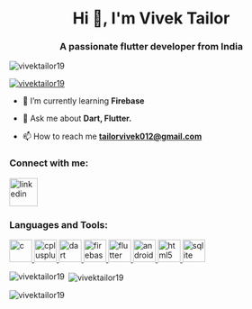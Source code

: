 <h1 align="center">Hi 👋, I'm Vivek Tailor</h1>
<h3 align="center">A passionate flutter developer from India</h3>

<p align="left"> <img src="https://komarev.com/ghpvc/?username=vivektailor19&label=Profile%20views&color=0e75b6&style=flat" alt="vivektailor19" /> </p>

<p align="left"> <a href="https://github.com/ryo-ma/github-profile-trophy"><img src="https://github-profile-trophy.vercel.app/?username=vivektailor19" alt="vivektailor19" /></a> </p>

- 🌱 I’m currently learning **Firebase**

- 💬 Ask me about **Dart, Flutter.**

- 📫 How to reach me **tailorvivek012@gmail.com**

<h3 align="left">Connect with me:</h3>
<p align="left">
<a href="https://linkedin.com/in/" target="blank"><img align="center" src="https://github.com/VivekTailor19/VivekTailor19/assets/119835214/a0ae7420-492e-4637-b42f-b5fd5549b930" alt="linkedin" height="50" width="50" /></a>
</p>


<h3 align="left">Languages and Tools:</h3>
<p align="left">
  
<a href="https://www.cprogramming.com/" target="_blank" rel="noreferrer"> <img src="https://github.com/VivekTailor19/VivekTailor19/assets/119835214/aaca0c4f-75f1-4a3e-99f5-55146d581d91" alt="c" width="40" height="40"/> </a> <a href="https://isocpp.org/" target="_blank" rel="noreferrer"> <img src="https://github.com/VivekTailor19/VivekTailor19/assets/119835214/9d082d17-a735-4adb-acef-d777971d1daa" alt="cplusplus" width="40" height="40"/>  </a> <a href="https://dart.dev" target="_blank" rel="noreferrer"> <img src="https://www.vectorlogo.zone/logos/dartlang/dartlang-icon.svg" alt="dart" width="40" height="40"/> </a> <a href="https://firebase.google.com/" target="_blank" rel="noreferrer"> <img src="https://www.vectorlogo.zone/logos/firebase/firebase-icon.svg" alt="firebase" width="40" height="40"/> </a> <a href="https://flutter.dev" target="_blank" rel="noreferrer"> <img src="https://www.vectorlogo.zone/logos/flutterio/flutterio-icon.svg" alt="flutter" width="40" height="40"/> </a> <a href="https://developer.android.com/studio" target="_blank" rel="noreferrer"> <img src="https://github.com/VivekTailor19/VivekTailor19/assets/119835214/1f40c5ac-4492-4e78-b76b-c55cf03283ca" alt="android studio" width="40" height="40"/> </a> <a href="https://www.w3.org/html/" target="_blank" rel="noreferrer"> <img src="https://github.com/VivekTailor19/VivekTailor19/assets/119835214/665a798a-2451-4ddf-9570-71929b01a7e9" alt="html5" width="40" height="40"/> </a><a href="https://www.sqlite.org/" target="_blank" rel="noreferrer"> <img src="https://www.vectorlogo.zone/logos/sqlite/sqlite-icon.svg" alt="sqlite" width="40" height="40"/> </a>
  
  </p>

<p><img align="left" src="https://github-readme-stats.vercel.app/api/top-langs?username=vivektailor19&show_icons=true&locale=en&layout=compact" alt="vivektailor19" /></p>

<p>&nbsp;<img align="center" src="https://github-readme-stats.vercel.app/api?username=vivektailor19&show_icons=true&locale=en" alt="vivektailor19" /></p>

<p><img align="center" src="https://github-readme-streak-stats.herokuapp.com/?user=vivektailor19&" alt="vivektailor19" /></p>
